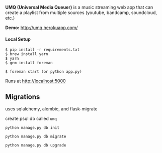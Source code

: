 **UMQ (Universal Media Queuer)** is a music streaming web app that can create a playlist from multiple sources (youtube, bandcamp, soundcloud, etc.)

**Demo:** http://umq.herokuapp.com/

#### Local Setup

```
$ pip install -r requirements.txt
$ brew install yarn
$ yarn
$ gem install foreman
```

```
$ foreman start (or python app.py)
```

Runs at [http://localhost:5000](http://localhost:5000)


## Migrations

uses sqlalchemy, alembic, and flask-migrate

create psql db called `umq`


```
python manage.py db init
```
```
python manage.py db migrate
```
```
python manage.py db upgrade
```